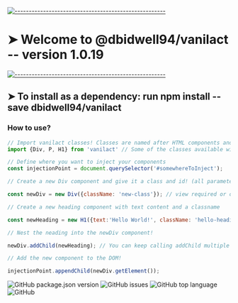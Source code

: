 <!-- ⚠️ This README has been generated from the file(s) "blueprint.md" ⚠️-->
[![-----------------------------------------------------](https://raw.githubusercontent.com/andreasbm/readme/master/assets/lines/colored.png)](#welcome-to-pkgname----version-pkgversion)

# ➤ Welcome to @dbidwell94/vanilact -- version 1.0.19


[![-----------------------------------------------------](https://raw.githubusercontent.com/andreasbm/readme/master/assets/lines/colored.png)](#to-install-as-a-dependency-run-npm-install---save-dbidwell94vanilact-)

## ➤ To install as a dependency: run npm install --save dbidwell94/vanilact 

### How to use?

```javascript
// Import vanilact classes! Classes are named after HTML components and always start with a capital letter
import {Div, P, H1} from 'vanilact' // Some of the classes available with vanilact

// Define where you want to inject your components
const injectionPoint = document.querySelector('#somewhereToInject');

// Create a new Div component and give it a class and id! (all parameters are optional. If no parameters are needed, constructor needs an EMPTY object)

const newDiv = new Div({className: 'new-class'}); // view required or optional parameters by pressing ctl(or cmd for Mac) + space in VSCode

// Create a new heading component with text content and a classname

const newHeading = new H1({text:'Hello World!', className: 'hello-heading'});

// Nest the neading into the newDiv component!

newDiv.addChild(newHeading); // You can keep calling addChild multiple times without errors!

// Add the new component to the DOM!

injectionPoint.appendChild(newDiv.getElement());

```

![GitHub package.json version](https://img.shields.io/github/package-json/v/dbidwell94/vanilact?style=for-the-badge) ![GitHub issues](https://img.shields.io/github/issues/dbidwell94/vanilact?style=for-the-badge) ![GitHub top language](https://img.shields.io/github/languages/top/dbidwell94/vanilact?style=for-the-badge) ![GitHub](https://img.shields.io/github/license/dbidwell94/vanilact?style=for-the-badge)